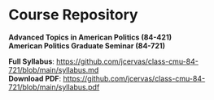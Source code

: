 # Course Repository 

**Advanced Topics in American Politics (84-421)**  
**American Politics Graduate Seminar (84-721)**

**Full Syllabus**: https://github.com/jcervas/class-cmu-84-721/blob/main/syllabus.md  
**Download PDF**: https://github.com/jcervas/class-cmu-84-721/blob/main/syllabus.pdf
